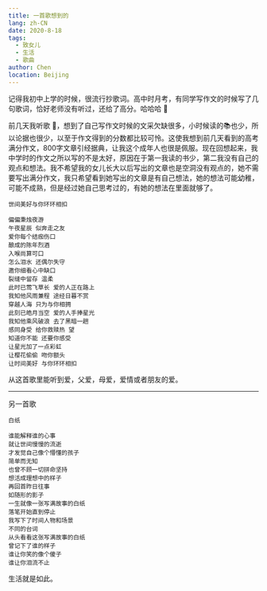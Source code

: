 ```yaml
---
title: 一首歌想到的
lang: zh-CN
date: 2020-8-18
tags:
  - 致女儿
  - 生活
  - 歌曲
author: Chen
location: Beijing
---
```


记得我初中上学的时候，很流行抄歌词。高中时月考，有同学写作文的时候写了几句歌词，恰好老师没有听过，还给了高分。哈哈哈 :100: 

前几天我听歌 :musical_score:，想到了自己写作文时候的文采欠缺很多，小时候读的📚也少，所以论据也很少，以至于作文得到的分数都比较可怜。这使我想到前几天看到的高考满分作文，800字文章引经据典，让我这个成年人也很是佩服。现在回想起来，我中学时的作文之所以写的不是太好，原因在于第一我读的书少，第二我没有自己的观点和想法。我不希望我的女儿长大以后写出的文章也是空洞没有观点的，她不需要写出满分作文，我只希望看到她写出的文章是有自己想法，她的想法可能幼稚，可能不成熟，但是经过她自己思考过的，有她的想法在里面就够了。

`世间美好与你环环相扣`

`偏偏秉烛夜游`</br>
`午夜星辰 似奔走之友`</br>
`爱你每个结痂伤口`</br>
`酿成的陈年烈酒`</br>
`入喉尚算可口`</br>
`怎么泪水 还偶尔失守`</br>
`邀你细看心中缺口`</br>
`裂缝中留存 温柔`</br>
`此时已莺飞草长 爱的人正在路上`</br>
`我知他风雨兼程 途经日暮不赏`</br>
`穿越人海 只为与你相拥`</br>
`此刻已皓月当空 爱的人手捧星光`</br>
`我知他乘风破浪 去了黑暗一趟`</br>
`感同身受 给你救赎热 望`</br>
`知道你不能 还要你感受`</br>
`让星光加了一点彩虹`</br>
`让樱花偷偷 吻你额头`</br>
`让时间美好 与你环环相扣`</br>

从这首歌里能听到爱，父爱，母爱，爱情或者朋友的爱。

-------

另一首歌

`白纸`

`谁能解释谁的心事`</br>
`就让世间慢慢的流逝`</br>
`才发觉自己像个懵懂的孩子`</br>
`简单而无知`</br>
`也曾不顾一切拼命坚持`</br>
`想活成理想中的样子`</br>
`再回首昨日往事`</br>
`如随形的影子`</br>
`一生就像一张写满故事的白纸`</br>
`落笔开始直到停止`</br>
`我写下了时间人物和场景`</br>
`不同的台词`</br>
`从头看看这张写满故事的白纸`</br>
`曾记下了谁的样子`</br>
`谁让你笑的像个傻子`</br>
`谁让你泪流不止`</br>

生活就是如此。

